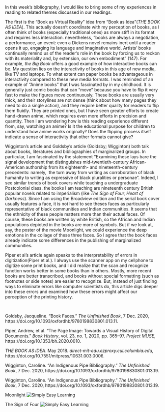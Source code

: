 <p>In this week&rsquo;s bibliography, I would like to bring some of my experiences in reading to related themes discussed in our readings.&nbsp;</p>
<p>The first is the &ldquo;Book as Virtual Reality&rdquo; idea from &ldquo;Book as Idea&rdquo;(<em>THE BOOK AS IDEA</em>). This actually doesn&rsquo;t coordinate with my perception of books, as I often think of books (especially traditional ones) as more stiff in its format and requires less interaction. nevertheless, &ldquo;books are always a negotiation, a performance, an event: even a Dickens novel remains inert until a reader opens it up, engaging its language and imaginative world. Artists&rsquo; books continually remind us of the reader&rsquo;s role in the book by forcing us to reckon with its materiality and, by extension, our own embodiment&rdquo; (147). For example, <em>the Big Book</em> offers a good example of how interactive books can be.&nbsp;My question lies on the interactivity of books in this age of new media, like TV and laptops. To what extent can paper books be advantageous in interactivity compared to these new media formats. I was reminded of an example of &ldquo;Anime books&rdquo; that I was fascinated by in my childhood. It is generally just comic books that can &ldquo;move&rdquo; because you have to flip it very fast to make the figures move continuously. These books are usually very thick, and their storylines are not dense (think about how many pages they need to do a single action), and they require better quality for readers to flip them fluidly. They are printed ones, but I have seen greater efforts to create hand-drawn anime, which requires even more efforts in precision and quantity. Then I am wondering how is this reading experience different from, say, watching an anime? Is it the educational purpose for children to understand how anime works originally? Does the flipping process itself indicate a sense of interactivity that other formats cannot give?</p>
<p>Wigginton&rsquo;s article and Goldsby&rsquo;s article (Goldsby; Wigginton) both talk about books, literatures and bibliographies of marginalized groups. In particular, I am fascinated by the statement &ldquo;Examining these lays bare the signal development that distinguishes mid-twentieth-century African-American authorship from its eighteenth- and nineteenth-century precedents: namely, &nbsp;the turn away from writing as corroboration of black humanity to writing as expressive of black pluralities or personae&rdquo;. Indeed, I see similar trends of book covers while teaching a undergraduate Postcolonial class. the books I am teaching are nineteenth century British popular novels related to imperialism (like <em>The Sign of Four, Heart of Darkness</em>). Since I am using the Broadview edition and the serial book cover usually features a face, it is not hard to see theses faces as particularly representative of black communities and Indian communities. It seems that the ethnicity of these people matters more than their actual faces. Of course, these books are written by white British, so the African and Indian populations depicted in the books are more of symbols. But if we look at, say, the poster of the movie Moonlight, we could experience the deep emotions in the collage of these three faces. So I agree that the book faces already indicate some differences in the publishing of marginalized communities.</p>
<p>Piper et al&rsquo;s article again speaks to the interpretability of errors in digitization(Piper et al.). I always use the scanner app on my cellphone to digitize some print books, and I did realize that the scan and recognize function works better in some books than in others. Mostly, more recent books are better transcribed, and books without special formatting (such as footnotes or side notes) are easier to recognize. But, instead of just finding ways to eliminate errors like computer scientists do, this article digs deeper into these errors and examined how these errors might affect our perception of the printing history. &nbsp;</p>
<p>&nbsp;</p>
<p>Goldsby, Jacqueline. &ldquo;Book Faces.&rdquo; <em>The Unfinished Book</em>, 7 Dec. 2020, https://doi.org/10.1093/oxfordhb/9780198830801.013.11.</p>
<p>Piper, Andrew, et al. &ldquo;The Page Image: Towards a Visual History of Digital Documents.&rdquo; <em>Book History</em>, vol. 23, no. 1, 2020, pp. 365&ndash;97. <em>Project MUSE</em>, https://doi.org/10.1353/bh.2020.0010.</p>
<p><em>THE BOOK AS IDEA</em>. May 2018. <em>direct-mit-edu.ezproxy.cul.columbia.edu</em>, https://doi.org/10.7551/mitpress/10631.003.0006.</p>
<p>Wigginton, Caroline. &ldquo;An Indigenous Pipe Bibliography.&rdquo; <em>The Unfinished Book</em>, 7 Dec. 2020, https://doi.org/10.1093/oxfordhb/9780198830801.013.19.</p>
<p>Wigginton, Caroline. &ldquo;An Indigenous Pipe Bibliography.&rdquo; <em>The Unfinished Book</em>, 7 Dec. 2020, https://doi.org/10.1093/oxfordhb/9780198830801.013.19.</pf>
<p> <head> Moonlight </head> <body> <img src="https://cdn.shortpixel.ai/spai/q_lossy+ret_img+to_auto/https://www.avenidas.org/wp-content/uploads/2020/03/moonlight-netflix-featured-1080x565.jpg" alt="Simply Easy Learning"> </body> </html></p>
<p><!DOCTYPE html> <html> <head> The Sign of Four</head> <body> <img src="https://broadviewpress.com/wp-content/uploads/2015/12/9781551118376.jpg" alt="Simply Easy Learning"> </body> </html></p>
 

